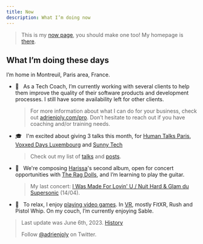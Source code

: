 ```yaml
---
title: Now
description: What I’m doing now
---
```


> This is my [now page](http://nownownow.com/about), you should make one too! My homepage is [there](/).

## What I’m doing these days

I’m home in Montreuil, Paris area, France.

- 💼  &nbsp; As a Tech Coach, I’m currently working with several clients to help them improve the quality of their software products and development processes. I still have some availability left for other clients.

  > For more information about what I can do for your business, check out [adrienjoly.com/pro](/pro). Don’t hesitate to reach out if you have coaching and/or training needs.

- 🎓  &nbsp; I'm excited about giving 3 talks this month, for [Human Talks Paris](https://humantalks.com/cities/paris), [Voxxed Days Luxembourg](https://luxembourg.voxxeddays.com/) and [Sunny Tech](https://sunny-tech.io)

  > Check out my list of [talks](/talks) and [posts](/posts).
  
- 🎸  &nbsp; We're composing [Harissa](https://www.facebook.com/harissaquartet)'s second album, open for concert opportunities with [The Rag Dolls](https://linktr.ee/ragdolls), and I’m learning to play the guitar.

  > My last concert: [I Was Made For Lovin' U / Nuit Hard & Glam du Supersonic](https://www.facebook.com/events/605980398068430/) (14/04).
  
<!--

- 🌶  &nbsp; I’m exciting about the upcoming concerts we’re giving with "[Harissa](https://www.facebook.com/harissaquartet)" and "The Rag Dolls", the rock cover band I've recently joined!

  > Harissa‘s album, "[Radio Désert](https://ampl.ink/harissa-radio-desert)", is available on most music platforms.

-->

- 👾  &nbsp; To relax, I enjoy [playing video games](https://ggapp.io/omikron). In [VR](/vr), mostly FitXR, Rush and Pistol Whip. On my couch, I’m currently enjoying Sable.

> Last update was June 6th, 2023. [History](https://github.com/adrienjoly/adrienjoly.github.com/commits/master/now)
>
> Follow [@adrienjoly](https://twitter.com/adrienjoly) on Twitter.
